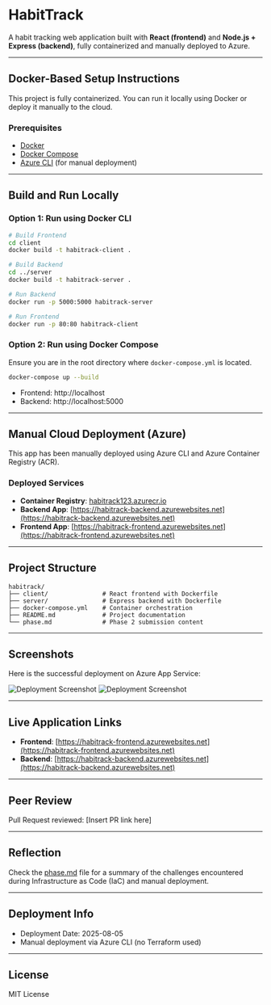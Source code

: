 # HabitTrack

A habit tracking web application built with **React (frontend)** and **Node.js + Express (backend)**, fully containerized and manually deployed to Azure.

---

##  Docker-Based Setup Instructions

This project is fully containerized. You can run it locally using Docker or deploy it manually to the cloud.

###  Prerequisites

- [Docker](https://www.docker.com/)
- [Docker Compose](https://docs.docker.com/compose/)
- [Azure CLI](https://learn.microsoft.com/en-us/cli/azure/install-azure-cli) (for manual deployment)

---

##  Build and Run Locally

### Option 1: Run using Docker CLI

```bash
# Build Frontend
cd client
docker build -t habitrack-client .

# Build Backend
cd ../server
docker build -t habitrack-server .

# Run Backend
docker run -p 5000:5000 habitrack-server

# Run Frontend
docker run -p 80:80 habitrack-client
```

### Option 2: Run using Docker Compose

Ensure you are in the root directory where `docker-compose.yml` is located.

```bash
docker-compose up --build
```

- Frontend: http://localhost  
- Backend: http://localhost:5000

---

##  Manual Cloud Deployment (Azure)

This app has been manually deployed using Azure CLI and Azure Container Registry (ACR).

###  Deployed Services

- **Container Registry**: [habitrack123.azurecr.io](https://habitrack123.azurecr.io)
- **Backend App**: [https://habitrack-backend.azurewebsites.net](https://habitrack-backend.azurewebsites.net)
- **Frontend App**: [https://habitrack-frontend.azurewebsites.net](https://habitrack-frontend.azurewebsites.net)

---

##  Project Structure

```
habitrack/
├── client/               # React frontend with Dockerfile
├── server/               # Express backend with Dockerfile
├── docker-compose.yml    # Container orchestration
├── README.md             # Project documentation
└── phase.md              # Phase 2 submission content
```

---

## Screenshots

Here is the successful deployment on Azure App Service:

![Deployment Screenshot](C:\Users\Administrator\Documents\GitHub\habitrack\screenshoot\backendAZURE.png)
![Deployment Screenshot](C:\Users\Administrator\Documents\GitHub\habitrack\screenshoot\frontendAZURE.png)




---

##  Live Application Links

-  **Frontend**: [https://habitrack-frontend.azurewebsites.net](https://habitrack-frontend.azurewebsites.net)
-  **Backend**: [https://habitrack-backend.azurewebsites.net](https://habitrack-backend.azurewebsites.net)

---

##  Peer Review

Pull Request reviewed: [Insert PR link here]

---

##  Reflection

Check the [phase.md](./phase.md) file for a summary of the challenges encountered during Infrastructure as Code (IaC) and manual deployment.

---

##  Deployment Info

- Deployment Date: 2025-08-05
- Manual deployment via Azure CLI (no Terraform used)

---

##  License

MIT License
